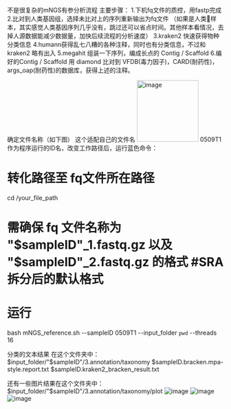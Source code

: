 不是很复杂的mNGS有参分析流程
主要步骤：
1.下机fq文件的质控，用fastp完成
2.比对到人类基因组，选择未比对上的序列重新输出为fq文件 （如果是人类💩样本，其实感觉人类基因序列几乎没有，跳过还可以省点时间。其他样本看情况，去掉人源数据能减少数据量，加快后续流程的分析速度）
3.kraken2 快速获得物种分类信息
4.humann获得乱七八糟的各种注释，同时也有分类信息，不过和 kraken2 略有出入
5.megahit 组装一下序列，编成长点的 Contig / Scaffold
6.编好的Contig / Scaffold 用 diamond 比对到 VFDB(毒力因子)，CARD(耐药性)，args_oap(耐药性)的数据库，获得上述的注释。


确定文件名称（如下图） 这个适配自己的文件名
<img width="143" alt="image" src="https://github.com/user-attachments/assets/1064ae53-bb0d-4a2d-a84c-deb08f8859da" />
0509T1作为程序运行的ID名，改变工作路径后，运行蓝色命令：
# 转化路径至 fq文件所在路径
cd /your_file_path
# 需确保 fq 文件名称为 "$sampleID"_1.fastq.gz 以及 "$sampleID"_2.fastq.gz 的格式 #SRA拆分后的默认格式
# 运行
bash mNGS_reference.sh --sampleID 0509T1 --input_folder `pwd` --threads 16


分类的文本结果 在这个文件夹中：$input_folder/"$sampleID"/3.annotation/taxonomy 
$sampleID.bracken.mpa-style.report.txt
$sampleID.kraken2_bracken_result.txt


还有一些图片结果在这个文件夹中：$input_folder/"$sampleID"/3.annotation/taxonomy/plot
![image](https://github.com/user-attachments/assets/d4417e5b-b1b3-41a9-b2a6-421d0ced2708)
![image](https://github.com/user-attachments/assets/892e903f-5d5d-42d5-8191-a05813b25a5f)
![image](https://github.com/user-attachments/assets/86925952-c365-44c9-9e55-b4848b80d608)



